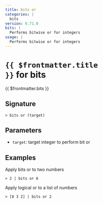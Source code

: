 ```yaml
---
title: bits or
categories: |
  bits
version: 0.71.0
bits: |
  Performs bitwise or for integers
usage: |
  Performs bitwise or for integers
---
```


# <code>{{ $frontmatter.title }}</code> for bits

<div class='command-title'>{{ $frontmatter.bits }}</div>

## Signature

```> bits or (target)```

## Parameters

 -  `target`: target integer to perform bit or

## Examples

Apply bits or to two numbers
```shell
> 2 | bits or 6
```

Apply logical or to a list of numbers
```shell
> [8 3 2] | bits or 2
```
